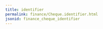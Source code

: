 ```yaml
---
title: identifier
permalink: finance/Cheque.identifier.html
jsonid: finance_cheque_identifier
---
```

